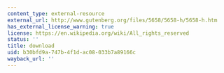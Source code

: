 ```yaml
---
content_type: external-resource
external_url: http://www.gutenberg.org/files/5658/5658-h/5658-h.htm
has_external_license_warning: true
license: https://en.wikipedia.org/wiki/All_rights_reserved
status: ''
title: download
uid: b30bfd9a-747b-4f1d-ac08-033b7a89166c
wayback_url: ''
---
```

